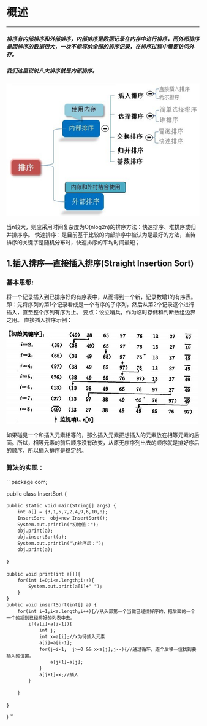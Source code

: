 # 概述
---
##### 排序有内部排序和外部排序，内部排序是数据记录在内存中进行排序，而外部排序是因排序的数据很大，一次不能容纳全部的排序记录，在排序过程中需要访问外存。
##### 我们这里说说八大排序就是内部排序。

![](/assets/1.gai_shu.jpg)

当n较大，则应采用时间复杂度为O(nlog2n)的排序方法：快速排序、堆排序或归并排序序。
快速排序：是目前基于比较的内部排序中被认为是最好的方法，当待排序的关键字是随机分布时，快速排序的平均时间最短；

## 1.插入排序—直接插入排序(Straight Insertion Sort)

### 基本思想:
将一个记录插入到已排序好的有序表中，从而得到一个新，记录数增1的有序表。即：先将序列的第1个记录看成是一个有序的子序列，然后从第2个记录逐个进行插入，直至整个序列有序为止。
要点：设立哨兵，作为临时存储和判断数组边界之用。
直接插入排序示例：

![](/assets/1.jpg)

如果碰见一个和插入元素相等的，那么插入元素把想插入的元素放在相等元素的后面。所以，相等元素的前后顺序没有改变，从原无序序列出去的顺序就是排好序后的顺序，所以插入排序是稳定的。

### 算法的实现：
``
package com;  
  
public class InsertSort {  
  
    public static void main(String[] args) {  
        int a[] = {3,1,5,7,2,4,9,6,10,8};    
        InsertSort  obj=new InsertSort();  
        System.out.println("初始值：");  
        obj.print(a);  
        obj.insertSort(a);  
        System.out.println("\n排序后：");  
        obj.print(a);  
  
    }  
  
    public void print(int a[]){  
        for(int i=0;i<a.length;i++){  
            System.out.print(a[i]+" ");  
        }  
    }  
    public void insertSort(int[] a) {  
        for(int i=1;i<a.length;i++){//从头部第一个当做已经排好序的，把后面的一个一个的插到已经排好的列表中去。  
            if(a[i]<a[i-1]){  
                int j;  
                int x=a[i];//x为待插入元素  
                a[i]=a[i-1];  
                for(j=i-1;  j>=0 && x<a[j];j--){//通过循环，逐个后移一位找到要插入的位置。  
                    a[j+1]=a[j];  
                }  
                a[j+1]=x;//插入  
            }  
                  
        }  
          
    }  
}
``


